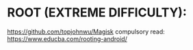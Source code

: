 # ROOT (EXTREME DIFFICULTY):
https://github.com/topjohnwu/Magisk
compulsory read: https://www.educba.com/rooting-android/
